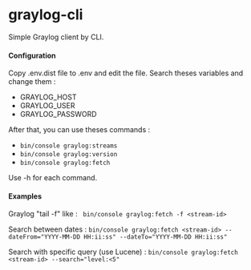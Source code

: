 # graylog-cli

Simple Graylog client by CLI.


#### Configuration
Copy .env.dist file to .env and edit the file. Search theses variables and change them :
 - GRAYLOG_HOST
 - GRAYLOG_USER
 - GRAYLOG_PASSWORD


After that, you can use theses commands :
 - ``bin/console graylog:streams``
 - ``bin/console graylog:version``
 - ``bin/console graylog:fetch``
 
Use -h for each command.


#### Examples 

Graylog "tail -f" like :
`` 
bin/console graylog:fetch -f <stream-id> 
`` 

Search between dates :
``
bin/console graylog:fetch <stream-id> --dateFrom="YYYY-MM-DD HH:ii:ss" --dateTo="YYYY-MM-DD HH:ii:ss"
``

Search with specific query (use Lucene) :
``
bin/console graylog:fetch <stream-id> --search="level:<5"
``
